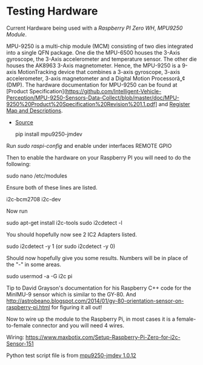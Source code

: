 # Testing Hardware

Current Hardware being used with a *Raspberry PI Zero WH*, *MPU9250 Module*.

MPU-9250 is a multi-chip module (MCM) consisting of two dies integrated into a single QFN package. One die the MPU-6500 houses the 3-Axis gyroscope, the 3-Axis accelerometer and temperature sensor. The other die houses the AK8963 3-Axis magnetometer. Hence, the MPU-9250 is a 9-axis MotionTracking device that combines a 3-axis gyroscope, 3-axis accelerometer, 3-axis magnetometer and a Digital Motion Processorâ„¢ (DMP). The hardware documentation for MPU-9250 can be found at [Product Specification](https://github.com/Intelligent-Vehicle-Perception/MPU-9250-Sensors-Data-Collect/blob/master/doc/MPU-9250%20Product%20Specification%20Revision%201.1.pdf] and [Register Map and Descriptions](https://github.com/Intelligent-Vehicle-Perception/MPU-9250-Sensors-Data-Collect/blob/master/doc/MPU-9250%20Register%20Map%20and%20Descriptions%20Revision%201.6.pdf).
- [Source](https://pypi.org/project/mpu9250-jmdev/) 

  pip install mpu9250-jmdev 

Run *sudo raspi-config* and enable under interfaces REMOTE GPIO

Then to enable the hardware on your Raspberry PI you will need to do the following:

  sudo nano /etc/modules

Ensure both of these lines are listed.

  i2c-bcm2708 
  i2c-dev

Now run

  sudo apt-get install i2c-tools
  sudo i2cdetect -l

You should hopefully now see 2 IC2 Adapters listed.

  sudo i2cdetect -y 1 (or sudo i2cdetect -y 0)

Should now hopefully give you some results. Numbers will be in place of the "-" in some areas.

  sudo usermod -a -G i2c pi

Tip to David Grayson's documentation for his Raspberry C++ code for the MinIMU-9 sensor which is similar to the GY-80. And http://astrobeano.blogspot.com/2014/01/gy-80-orientation-sensor-on-raspberry-pi.html for figuring it all out!

Now to wire up the module to the Raspberry Pi, in most cases it is a female-to-female connector and you will need 4 wires.

Wiring: https://www.maxbotix.com/Setup-Raspberry-Pi-Zero-for-i2c-Sensor-151

Python test script file is from [mpu9250-jmdev 1.0.12](https://pypi.org/project/mpu9250-jmdev/)
